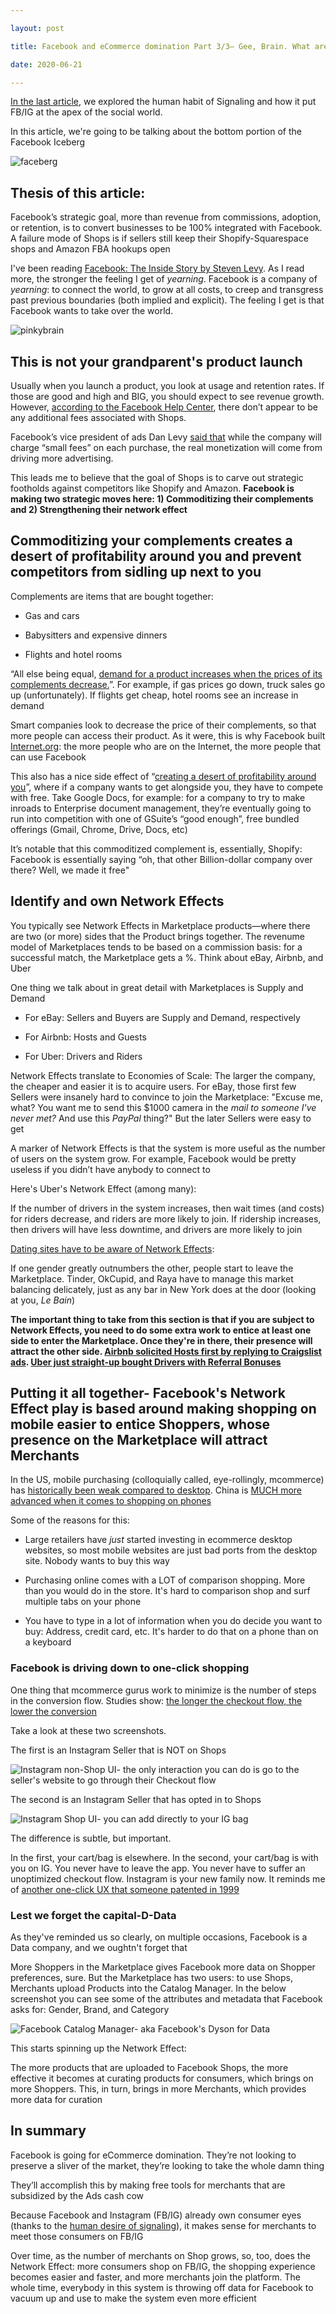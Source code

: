 ```yaml
---

layout: post

title: Facebook and eCommerce domination Part 3/3— Gee, Brain. What are we going to do tonight? 

date: 2020-06-21

---
```




[In the last article](https://alexanderdou.com/blog/2020/05/29/FB-eCommerce-pt2), we explored the human habit of Signaling and how it put FB/IG at the apex of the social world. 



In this article, we're going to be talking about the bottom portion of the Facebook Iceberg

![faceberg](/assets/images/faceberg.jpg)



## Thesis of this article:



Facebook’s strategic goal, more than revenue from commissions, adoption, or retention, is to convert businesses to be 100% integrated with Facebook. A failure mode of Shops is if sellers still keep their Shopify-Squarespace shops and Amazon FBA hookups open



I've been reading [Facebook: The Inside Story by Steven Levy](https://bookshop.org/books/facebook-the-inside-story/9780735213159). As I read more, the stronger the feeling I get of *yearning*. Facebook is a company of *yearning*: to connect the world, to grow at all costs, to creep and transgress past previous boundaries (both implied and explicit). The feeling I get is that Facebook wants to take over the world. 



![pinkybrain](/assets/images/pinkybrain.jpg)



## This is not your grandparent's product launch

Usually when you launch a product, you look at usage and retention rates. If those are good and high and BIG, you should expect to see revenue growth. However, [according to the Facebook Help Center](https://www.facebook.com/business/help/912190892201033?id=206236483305742), there don’t appear to be any additional fees associated with Shops. 



Facebook’s vice president of ads Dan Levy [said that](https://techcrunch.com/2020/05/19/facebook-shops/) while the company will charge “small fees” on each purchase, the real monetization will come from driving more advertising. 



This leads me to believe that the goal of Shops is to carve out strategic footholds against competitors like Shopify and Amazon. **Facebook is making two strategic moves here: 1) Commoditizing their complements and 2) Strengthening their network effect**





## Commoditizing your complements creates a desert of profitability around you and prevent competitors from sidling up next to you

Complements are items that are bought together:

* Gas and cars

* Babysitters and expensive dinners

* Flights and hotel rooms



“All else being equal, [demand for a product increases when the prices of its complements decrease.](https://www.joelonsoftware.com/2002/06/12/strategy-letter-v/)”. For example, if gas prices go down, truck sales go up (unfortunately). If flights get cheap, hotel rooms see an increase in demand



Smart companies look to decrease the price of their complements, so that more people can access their product. As it were, this is why Facebook built [Internet.org](https://info.internet.org/en/): the more people who are on the Internet, the more people that can use Facebook



This also has a nice side effect of “[creating a desert of profitability around you](https://news.ycombinator.com/item?id=17048329)”, where if a company wants to get alongside you, they have to compete with free. Take Google Docs, for example: for a company to try to make inroads to Enterprise document management, they’re eventually going to run into competition with one of GSuite’s “good enough”, free bundled offerings (Gmail, Chrome, Drive, Docs, etc)



It’s notable that this commoditized complement is, essentially, Shopify: Facebook is essentially saying “oh, that other Billion-dollar company over there? Well, we made it free"







## Identify and own Network Effects

You typically see Network Effects in Marketplace products—where there are two (or more) sides that the Product brings together. The revenume model of Marketplaces tends to be based on a commission basis: for a successful match, the Marketplace gets a %. Think about eBay, Airbnb, and Uber



One thing we talk about in great detail with Marketplaces is Supply and Demand

* For eBay: Sellers and Buyers are Supply and Demand, respectively

* For Airbnb: Hosts and Guests

* For Uber: Drivers and Riders



Network Effects translate to Economies of Scale: The larger the company, the cheaper and easier it is to acquire users. For eBay, those first few Sellers were insanely hard to convince to join the Marketplace: "Excuse me, what? You want me to send this $1000 camera in the *mail to someone I've never met?* And use this *PayPal* thing?" But the later Sellers were easy to get



A marker of Network Effects is that the system is more useful as the number of users on the system grow. For example, Facebook would be pretty useless if you didn’t have anybody to connect to



Here's Uber's Network Effect (among many):

If the number of drivers in the system increases, then wait times (and costs) for riders decrease, and riders are more likely to join. If ridership increases, then drivers will have less downtime, and drivers are more likely to join



[Dating sites have to be aware of Network Effects](https://books.google.com/books?id=Bvd1CQAAQBAJ&pg=PT39&lpg=PT39&dq=okcupid++network+effect&source=bl&ots=vsB3WExPFJ&sig=ACfU3U0CQQlFmPNEIQhN9QrXzdEuMh4TBA&hl=en&sa=X&ved=2ahUKEwjokM-Gj63qAhW0MX0KHfthCBMQ6AEwAnoECAkQAQ#v=onepage&q=okcupid%20%20network%20effect&f=false): 

If one gender greatly outnumbers the other, people start to leave the Marketplace. Tinder, OkCupid, and Raya have to manage this market balancing delicately, just as any bar in New York does at the door (looking at you, *Le Bain*)



**The important thing to take from this section is that if you are subject to Network Effects, you need to do some extra work to entice at least one side to enter the Marketplace. Once they're in there, their presence will attract the other side. [Airbnb solicited Hosts first by replying to Craigslist ads](https://growthhackers.com/growth-studies/airbnb). [Uber just straight-up bought Drivers with Referral Bonuses](https://www.nfx.com/post/network-effects-bible/)**





## Putting it all together- Facebook's Network Effect play is based around making shopping on mobile easier to entice Shoppers, whose presence on the Marketplace will attract Merchants

In the US, mobile purchasing (colloquially called, eye-rollingly, mcommerce) has [historically been weak compared to desktop](https://pixelunion.net/blogs/state-of-the-union/mobile-ecommerce-stats). China is [MUCH more advanced when it comes to shopping on phones](https://alexanderdou.com/blog/2020/05/20/FB-eCommerce)



Some of the reasons for this:

* Large retailers have *just* started investing in ecommerce desktop websites, so most mobile websites are just bad ports from the desktop site. Nobody wants to buy this way

* Purchasing online comes with a LOT of comparison shopping. More than you would do in the store. It's hard to comparison shop and surf multiple tabs on your phone

* You have to type in a lot of information when you do decide you want to buy: Address, credit card, etc. It's harder to do that on a phone than on a keyboard



### Facebook is driving down to one-click shopping

One thing that mcommerce gurus work to minimize is the number of steps in the conversion flow. Studies show: [the longer the checkout flow, the lower the conversion](https://www.nngroup.com/articles/ecommerce-expectations/?lm=shopping-cart&pt=article)



Take a look at these two screenshots. 

The first is an Instagram Seller that is NOT on Shops

![Instagram non-Shop UI- the only interaction you can do is go to the seller's website to go through their Checkout flow](/assets/images/IG_Shop_1.png)



The second is an Instagram Seller that has opted in to Shops

![Instagram Shop UI- you can add directly to your IG bag](/assets/images/IG_Shop_2.png)



The difference is subtle, but important. 

In the first, your cart/bag is elsewhere. In the second, your cart/bag is with you on IG. You never have to leave the app. You never have to suffer an unoptimized checkout flow. Instagram is your new family now. It reminds me of [another one-click UX that someone patented in 1999 ](https://knowledge.wharton.upenn.edu/article/amazons-1-click-goes-off-patent/)



### Lest we forget the capital-D-Data

As they've reminded us so clearly, on multiple occasions, Facebook is a Data company, and we oughtn't forget that



More Shoppers in the Marketplace gives Facebook more data on Shopper preferences, sure. But the Marketplace has two users: to use Shops, Merchants upload Products into the Catalog Manager. In the below screenshot you can see some of the attributes and metadata that Facebook asks for: Gender, Brand, and Category

![Facebook Catalog Manager- aka Facebook's Dyson for Data](/assets/images/FB_Catalog_Mgr.jpg)



This starts spinning up the Network Effect:

The more products that are uploaded to Facebook Shops, the more effective it becomes at curating products for consumers, which brings on more Shoppers. This, in turn, brings in more Merchants, which provides more data for curation







## In summary

Facebook is going for eCommerce domination. They’re not looking to preserve a sliver of the market, they’re looking to take the whole damn thing



They’ll accomplish this by making free tools for merchants that are subsidized by the Ads cash cow



Because Facebook and Instagram (FB/IG) already own consumer eyes (thanks to the [human desire of signaling](https://alexanderdou.com/blog/2020/05/29/FB-eCommerce-pt2)), it makes sense for merchants to meet those consumers on FB/IG



Over time, as the number of merchants on Shop grows, so, too, does the Network Effect: more consumers shop on FB/IG, the shopping experience becomes easier and faster, and more merchants join the platform. The whole time, everybody in this system is throwing off data for Facebook to vacuum up and use to make the system even more efficient















